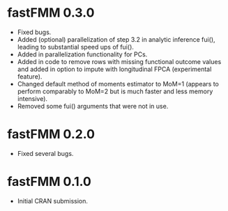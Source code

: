 # fastFMM 0.3.0

* Fixed bugs.
* Added (optional) parallelization of step 3.2 in analytic inference fui(), leading to substantial speed ups of fui().
* Added in parallelization functionality for PCs.
* Added in code to remove rows with missing functional outcome values and added in option to impute with longitudinal FPCA (experimental feature).
* Changed default method of moments estimator to MoM=1 (appears to perform comparably to MoM=2 but is much faster and less memory intensive).
* Removed some fui() arguments that were not in use.
  
# fastFMM 0.2.0

* Fixed several bugs.

# fastFMM 0.1.0

* Initial CRAN submission.

